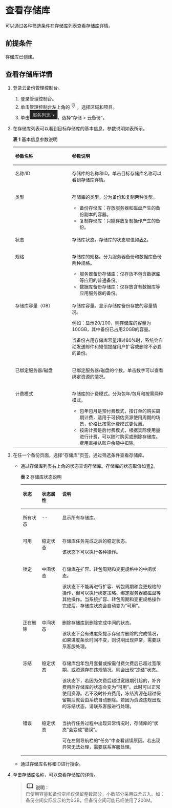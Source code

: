 # 查看存储库<a name="cbr_03_0002"></a>

可以通过各种筛选条件在存储库列表查看存储库详情。

## 前提条件<a name="section451227271115"></a>

存储库已创建。

## 查看存储库详情<a name="section176932024121119"></a>

1.  登录云备份管理控制台。
    1.  登录管理控制台。
    2.  单击管理控制台左上角的![](figures/icon-region.png)，选择区域和项目。
    3.  单击![](figures/icon-list.png)，选择“存储 \> 云备份”。

2.  在存储库列表可以看到目标存储库的基本信息，参数说明如表所示。

    **表 1**  基本信息参数说明

    <a name="table6348635182914"></a>
    <table><thead align="left"><tr id="row2347123552920"><th class="cellrowborder" valign="top" width="36.95%" id="mcps1.2.3.1.1"><p id="p1334719358292"><a name="p1334719358292"></a><a name="p1334719358292"></a>参数名称</p>
    </th>
    <th class="cellrowborder" valign="top" width="63.05%" id="mcps1.2.3.1.2"><p id="p1834733518293"><a name="p1834733518293"></a><a name="p1834733518293"></a>参数说明</p>
    </th>
    </tr>
    </thead>
    <tbody><tr id="row434733518296"><td class="cellrowborder" valign="top" width="36.95%" headers="mcps1.2.3.1.1 "><p id="p10347143552912"><a name="p10347143552912"></a><a name="p10347143552912"></a>名称/ID</p>
    </td>
    <td class="cellrowborder" valign="top" width="63.05%" headers="mcps1.2.3.1.2 "><p id="p63471435162916"><a name="p63471435162916"></a><a name="p63471435162916"></a>存储库的名称和ID。单击目标存储库名称可以看到存储库详情。</p>
    </td>
    </tr>
    <tr id="row123471035162920"><td class="cellrowborder" valign="top" width="36.95%" headers="mcps1.2.3.1.1 "><p id="p6347203518291"><a name="p6347203518291"></a><a name="p6347203518291"></a>类型</p>
    </td>
    <td class="cellrowborder" valign="top" width="63.05%" headers="mcps1.2.3.1.2 "><p id="p1934713519299"><a name="p1934713519299"></a><a name="p1934713519299"></a>存储库的类型。分为备份和复制两种类型。</p>
    <a name="ul12347133516293"></a><a name="ul12347133516293"></a><ul id="ul12347133516293"><li>备份存储库：存放服务器和磁盘产生的备份副本的容器。</li><li>复制存储库：只能存放复制操作产生的备份。</li></ul>
    </td>
    </tr>
    <tr id="row19347183502917"><td class="cellrowborder" valign="top" width="36.95%" headers="mcps1.2.3.1.1 "><p id="p63474358296"><a name="p63474358296"></a><a name="p63474358296"></a>状态</p>
    </td>
    <td class="cellrowborder" valign="top" width="63.05%" headers="mcps1.2.3.1.2 "><p id="p3347183552919"><a name="p3347183552919"></a><a name="p3347183552919"></a>存储库状态。存储库的状态取值如<a href="#table18768121721316">表2</a>。</p>
    </td>
    </tr>
    <tr id="row33481035102910"><td class="cellrowborder" valign="top" width="36.95%" headers="mcps1.2.3.1.1 "><p id="p9347735172917"><a name="p9347735172917"></a><a name="p9347735172917"></a>规格</p>
    </td>
    <td class="cellrowborder" valign="top" width="63.05%" headers="mcps1.2.3.1.2 "><p id="p10347193517291"><a name="p10347193517291"></a><a name="p10347193517291"></a>存储库的规格。分为服务器备份和数据库备份两种规格。</p>
    <a name="ul634863514293"></a><a name="ul634863514293"></a><ul id="ul634863514293"><li>服务器备份存储库：仅存放不包含数据库等应用的普通备份。</li><li>数据库备份存储库：仅存放含有数据库等应用服务器的备份。</li></ul>
    </td>
    </tr>
    <tr id="row834833514290"><td class="cellrowborder" valign="top" width="36.95%" headers="mcps1.2.3.1.1 "><p id="p7348535192910"><a name="p7348535192910"></a><a name="p7348535192910"></a>存储库容量（GB）</p>
    </td>
    <td class="cellrowborder" valign="top" width="63.05%" headers="mcps1.2.3.1.2 "><p id="p1434817351296"><a name="p1434817351296"></a><a name="p1434817351296"></a>存储库容量。显示存储库备份存放的容量情况。</p>
    <p id="p193481735122912"><a name="p193481735122912"></a><a name="p193481735122912"></a>例如：显示20/100，则存储库的容量为100GB，其中备份已占用20GB的容量。</p>
    <p id="p10348203562910"><a name="p10348203562910"></a><a name="p10348203562910"></a>当备份占用存储库容量超过80%时，系统会自动发送邮件和短信提醒用户扩容或删除不必要的备份。</p>
    </td>
    </tr>
    <tr id="row16348153552910"><td class="cellrowborder" valign="top" width="36.95%" headers="mcps1.2.3.1.1 "><p id="p1234823542920"><a name="p1234823542920"></a><a name="p1234823542920"></a>已绑定服务器/磁盘</p>
    </td>
    <td class="cellrowborder" valign="top" width="63.05%" headers="mcps1.2.3.1.2 "><p id="p143481235142912"><a name="p143481235142912"></a><a name="p143481235142912"></a>已绑定服务器/磁盘的个数。单击数字可以查看绑定资源的情况。</p>
    </td>
    </tr>
    <tr id="row18348435192914"><td class="cellrowborder" valign="top" width="36.95%" headers="mcps1.2.3.1.1 "><p id="p73482355291"><a name="p73482355291"></a><a name="p73482355291"></a>计费模式</p>
    </td>
    <td class="cellrowborder" valign="top" width="63.05%" headers="mcps1.2.3.1.2 "><p id="p53481135202914"><a name="p53481135202914"></a><a name="p53481135202914"></a>存储库的计费模式。分为包年/包月和按需两种模式。</p>
    <a name="ul1134833542910"></a><a name="ul1134833542910"></a><ul id="ul1134833542910"><li>包年包月是预付费模式，按订单的购买周期计费，适用于可预估资源使用周期的场景，价格比按需计费模式更优惠。</li><li>按需计费是后付费模式，根据实际使用量进行计费，可以随时购买或删除存储库。费用直接从账户余额中扣除。</li></ul>
    </td>
    </tr>
    </tbody>
    </table>

3.  在任一个备份页面，选择“存储库“页签，通过筛选条件查看存储库。

    -   通过存储库列表右上角的状态查询存储库。存储库的状态取值如[表2](#table18768121721316)。

        **表 2**  存储库状态说明

        <a name="table18768121721316"></a>
        <table><thead align="left"><tr id="row47665177139"><th class="cellrowborder" valign="top" width="13%" id="mcps1.2.4.1.1"><p id="p137661417161313"><a name="p137661417161313"></a><a name="p137661417161313"></a>状态</p>
        </th>
        <th class="cellrowborder" valign="top" width="14.000000000000002%" id="mcps1.2.4.1.2"><p id="p14766017151318"><a name="p14766017151318"></a><a name="p14766017151318"></a>状态属性</p>
        </th>
        <th class="cellrowborder" valign="top" width="73%" id="mcps1.2.4.1.3"><p id="p14766151712132"><a name="p14766151712132"></a><a name="p14766151712132"></a>说明</p>
        </th>
        </tr>
        </thead>
        <tbody><tr id="row1076641771310"><td class="cellrowborder" valign="top" width="13%" headers="mcps1.2.4.1.1 "><p id="p1766117121319"><a name="p1766117121319"></a><a name="p1766117121319"></a>所有状态</p>
        </td>
        <td class="cellrowborder" valign="top" width="14.000000000000002%" headers="mcps1.2.4.1.2 "><p id="p176671791312"><a name="p176671791312"></a><a name="p176671791312"></a>--</p>
        </td>
        <td class="cellrowborder" valign="top" width="73%" headers="mcps1.2.4.1.3 "><p id="p376661713131"><a name="p376661713131"></a><a name="p376661713131"></a>显示所有存储库。</p>
        </td>
        </tr>
        <tr id="row18767017161319"><td class="cellrowborder" valign="top" width="13%" headers="mcps1.2.4.1.1 "><p id="p77661717121315"><a name="p77661717121315"></a><a name="p77661717121315"></a>可用</p>
        </td>
        <td class="cellrowborder" valign="top" width="14.000000000000002%" headers="mcps1.2.4.1.2 "><p id="p12766151761316"><a name="p12766151761316"></a><a name="p12766151761316"></a>稳定状态</p>
        </td>
        <td class="cellrowborder" valign="top" width="73%" headers="mcps1.2.4.1.3 "><p id="p127661417131314"><a name="p127661417131314"></a><a name="p127661417131314"></a>存储库任务完成之后的稳定状态。</p>
        <p id="p47661017161317"><a name="p47661017161317"></a><a name="p47661017161317"></a>该状态下可以执行各种操作。</p>
        </td>
        </tr>
        <tr id="row576791715136"><td class="cellrowborder" valign="top" width="13%" headers="mcps1.2.4.1.1 "><p id="p07671817131315"><a name="p07671817131315"></a><a name="p07671817131315"></a>锁定</p>
        </td>
        <td class="cellrowborder" valign="top" width="14.000000000000002%" headers="mcps1.2.4.1.2 "><p id="p976761701313"><a name="p976761701313"></a><a name="p976761701313"></a>中间状态</p>
        </td>
        <td class="cellrowborder" valign="top" width="73%" headers="mcps1.2.4.1.3 "><p id="p8767191771318"><a name="p8767191771318"></a><a name="p8767191771318"></a>存储库在扩容、转包周期和变更规格中的中间状态。</p>
        <p id="p776711771310"><a name="p776711771310"></a><a name="p776711771310"></a>该状态下不能再进行扩容、转包周期和变更规格的操作，但可以执行绑定策略、绑定服务器或磁盘等其他操作。当系统扩容、转包周期和变更规格操作完成后，存储库状态会自动变为“可用”。</p>
        </td>
        </tr>
        <tr id="row976771716137"><td class="cellrowborder" valign="top" width="13%" headers="mcps1.2.4.1.1 "><p id="p7767191751314"><a name="p7767191751314"></a><a name="p7767191751314"></a>正在删除</p>
        </td>
        <td class="cellrowborder" valign="top" width="14.000000000000002%" headers="mcps1.2.4.1.2 "><p id="p107671817141312"><a name="p107671817141312"></a><a name="p107671817141312"></a>中间状态</p>
        </td>
        <td class="cellrowborder" valign="top" width="73%" headers="mcps1.2.4.1.3 "><p id="p16767151713135"><a name="p16767151713135"></a><a name="p16767151713135"></a>删除存储库到删除完成中间的状态。</p>
        <p id="p47671117121318"><a name="p47671117121318"></a><a name="p47671117121318"></a>该状态下会有进度条提示存储库删除的完成情况，如果进度条长时间不变，则说明出现异常，需要联系客服处理。</p>
        </td>
        </tr>
        <tr id="row67681179134"><td class="cellrowborder" valign="top" width="13%" headers="mcps1.2.4.1.1 "><p id="p1376711717136"><a name="p1376711717136"></a><a name="p1376711717136"></a>冻结</p>
        </td>
        <td class="cellrowborder" valign="top" width="14.000000000000002%" headers="mcps1.2.4.1.2 "><p id="p20767817141311"><a name="p20767817141311"></a><a name="p20767817141311"></a>稳定状态</p>
        </td>
        <td class="cellrowborder" valign="top" width="73%" headers="mcps1.2.4.1.3 "><p id="p147671917171311"><a name="p147671917171311"></a><a name="p147671917171311"></a>存储库包年包月套餐或按需付费欠费后已超过宽限期，或资源存在违规情况，则会出现“冻结”状态。</p>
        <p id="p1776891711314"><a name="p1776891711314"></a><a name="p1776891711314"></a>该状态下，若因为欠费后超过宽限期引起的，补齐费用后存储库的状态会变为“可用”。此时可以正常使用资源。若不及时补齐费用，冻结资源在超过保留期后就会由系统自动删除。若因为资源违规出现的冻结状态，请联系客服进行处理。</p>
        </td>
        </tr>
        <tr id="row14768101731317"><td class="cellrowborder" valign="top" width="13%" headers="mcps1.2.4.1.1 "><p id="p27682175132"><a name="p27682175132"></a><a name="p27682175132"></a>错误</p>
        </td>
        <td class="cellrowborder" valign="top" width="14.000000000000002%" headers="mcps1.2.4.1.2 "><p id="p1576861721315"><a name="p1576861721315"></a><a name="p1576861721315"></a>稳定状态</p>
        </td>
        <td class="cellrowborder" valign="top" width="73%" headers="mcps1.2.4.1.3 "><p id="p11768917141311"><a name="p11768917141311"></a><a name="p11768917141311"></a>当执行任务过程中出现异常情况时，存储库的“状态”会变成“错误”。</p>
        <p id="p476821710138"><a name="p476821710138"></a><a name="p476821710138"></a>可在左侧导航栏的“任务”中查看错误原因。若出现异常无法处理，需要联系客服处理。</p>
        </td>
        </tr>
        </tbody>
        </table>

    -   通过存储库名称和ID进行搜索。

4.  单击存储库名称，可以查看存储库的详情。

    >![](public_sys-resources/icon-note.gif) **说明：**   
    >已使用容量和备份空间仅保留整数部分，小数部分采用四舍五入。如：备份空间实际显示的为0GB，但备份空间可能已经使用了200M。  


